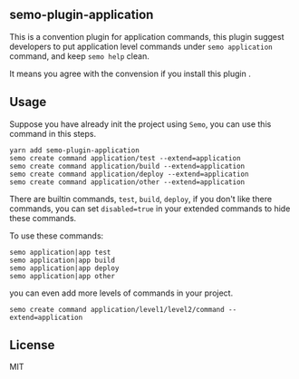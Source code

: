 semo-plugin-application
------------------------

This is a convention plugin for application commands, this plugin suggest developers to put application level commands under `semo application` command, and keep `semo help` clean.

It means you agree with the convension if you install this plugin .

## Usage

Suppose you have already init the project using `Semo`, you can use this command in this steps.

```
yarn add semo-plugin-application
semo create command application/test --extend=application
semo create command application/build --extend=application
semo create command application/deploy --extend=application
semo create command application/other --extend=application
```

There are builtin commands, `test`, `build`, `deploy`, if you don't like there commands, you can set `disabled=true` in your extended commands to hide these commands.

To use these commands:

```
semo application|app test
semo application|app build
semo application|app deploy
semo application|app other
```

you can even add more levels of commands in your project.

```
semo create command application/level1/level2/command --extend=application
```

## License

MIT